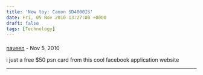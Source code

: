 ```yaml
---
title: 'New toy: Canon SD4000IS'
date: Fri, 05 Nov 2010 13:27:00 +0000
draft: false
tags: [Technology]
---
```



#### 
[naveen](http://www.psncardsfree.com "sunny9495@gmail.com") - <time datetime="2010-11-05 09:50:45">Nov 5, 2010</time>

i just a free $50 psn card from this cool facebook application website
<hr />
